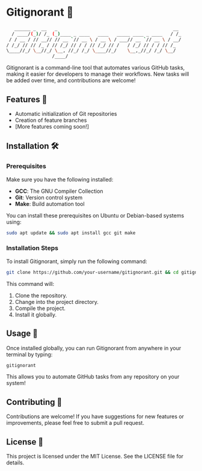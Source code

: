 # Gitignorant 🚀

```bash
   ______ _  __   _                                           __ 
  / ____/(_)/ /_ (_)____ _ ____   ____   _____ ____ _ ____   / /_
 / / __ / // __// // __ `// __ \ / __ \ / ___// __ `// __ \ / __/
/ /_/ // // /_ / // /_/ // / / // /_/ // /   / /_/ // / / // /_  
\____//_/ \__//_/ \__, //_/ /_/ \____//_/    \__,_//_/ /_/ \__/  
                 /____/                                     
```

Gitignorant is a command-line tool that automates various GitHub tasks, making it easier for developers to manage their workflows. New tasks will be added over time, and contributions are welcome!

## Features 🌟

- Automatic initialization of Git repositories
- Creation of feature branches
- [More features coming soon!]

## Installation 🛠️

### Prerequisites

Make sure you have the following installed:

- **GCC**: The GNU Compiler Collection
- **Git**: Version control system
- **Make**: Build automation tool

You can install these prerequisites on Ubuntu or Debian-based systems using:

```bash
sudo apt update && sudo apt install gcc git make
```

### Installation Steps

To install Gitignorant, simply run the following command:

```bash
git clone https://github.com/your-username/gitignorant.git && cd gitignorant && make && sudo make install
```

This command will:
1. Clone the repository.
2. Change into the project directory.
3. Compile the project.
4. Install it globally.

## Usage 📖

Once installed globally, you can run Gitignorant from anywhere in your terminal by typing:

```bash
gitignorant
```

This allows you to automate GitHub tasks from any repository on your system!

## Contributing 🤝

Contributions are welcome! If you have suggestions for new features or improvements, please feel free to submit a pull request.

## License 📄

This project is licensed under the MIT License. See the LICENSE file for details.